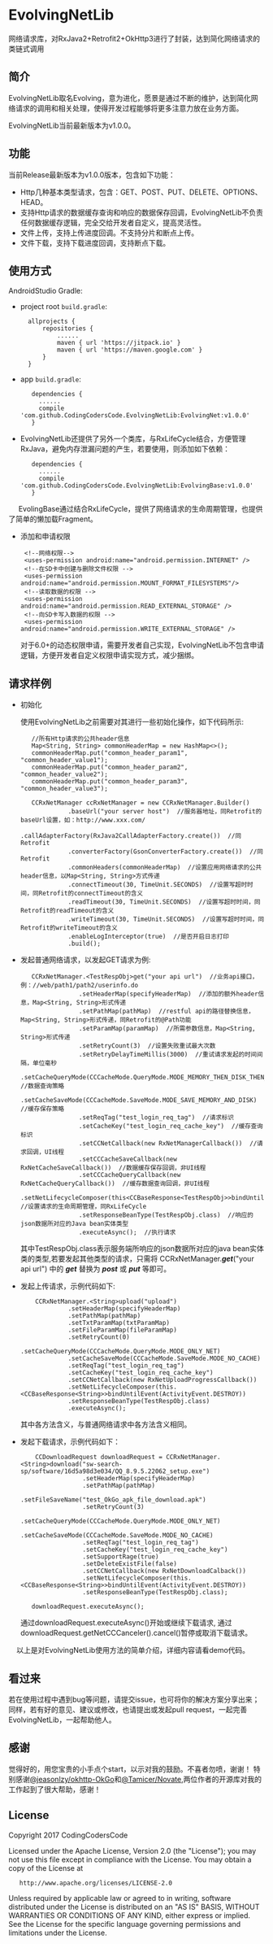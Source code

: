 # EvolvingNetLib
网络请求库，对RxJava2+Retrofit2+OkHttp3进行了封装，达到简化网络请求的类链式调用

简介
----
EvolvingNetLib取名Evolving，意为进化，愿景是通过不断的维护，达到简化网络请求的调用和相关处理，使得开发过程能够将更多注意力放在业务方面。

EvolvingNetLib当前最新版本为v1.0.0。

功能
----
当前Release最新版本为v1.0.0版本，包含如下功能：
 - Http几种基本类型请求，包含：GET、POST、PUT、DELETE、OPTIONS、HEAD。
 - 支持Http请求的数据缓存查询和响应的数据保存回调，EvolvingNetLib不负责任何数据缓存逻辑，完全交给开发者自定义，提高灵活性。
 - 文件上传，支持上传进度回调。不支持分片和断点上传。
 - 文件下载，支持下载进度回调，支持断点下载。
 
 使用方式
 ----
 AndroidStudio Gradle:
  - project root `build.gradle`:
  
          allprojects {
              repositories {
                  ......
                  maven { url 'https://jitpack.io' }
                  maven { url 'https://maven.google.com' }
              }
          }
          
 - app `build.gradle`:
 
          dependencies {
            ......
            compile 'com.github.CodingCodersCode.EvolvingNetLib:EvolvingNet:v1.0.0'
          }

 - EvolvingNetLib还提供了另外一个类库，与RxLifeCycle结合，方便管理RxJava，避免内存泄漏问题的产生，若要使用，则添加如下依赖：
          
          dependencies {
            ......
            compile 'com.github.CodingCodersCode.EvolvingNetLib:EvolvingBase:v1.0.0'
          }
          
      EvolingBase通过结合RxLifeCycle，提供了网络请求的生命周期管理，也提供了简单的懒加载Fragment。
        
 - 添加和申请权限
 
        <!--网络权限-->
        <uses-permission android:name="android.permission.INTERNET" />
        <!--在SD卡中创建与删除文件权限 -->
        <uses-permission android:name="android.permission.MOUNT_FORMAT_FILESYSTEMS"/>
        <!--读取数据的权限 -->
        <uses-permission android:name="android.permission.READ_EXTERNAL_STORAGE" />
        <!--向SD卡写入数据的权限 -->
        <uses-permission android:name="android.permission.WRITE_EXTERNAL_STORAGE" />
        
      对于6.0+的动态权限申请，需要开发者自己实现，EvolvingNetLib不包含申请逻辑，方便开发者自定义权限申请实现方式，减少捆绑。
        
请求样例
---
 - 初始化

      使用EvolvingNetLib之前需要对其进行一些初始化操作，如下代码所示:  

          //所有Http请求的公共header信息
          Map<String, String> commonHeaderMap = new HashMap<>();
          commonHeaderMap.put("common_header_param1", "common_header_value1");
          commonHeaderMap.put("common_header_param2", "common_header_value2");
          commonHeaderMap.put("common_header_param3", "common_header_value3");
          
          CCRxNetManager ccRxNetManager = new CCRxNetManager.Builder()
                    .baseUrl("your server host")  //服务器地址，同Retrofit的baseUrl设置，如：http://www.xxx.com/
                    .callAdapterFactory(RxJava2CallAdapterFactory.create())  //同Retrofit
                    .converterFactory(GsonConverterFactory.create())  //同Retrofit
                    .commonHeaders(commonHeaderMap)  //设置应用网络请求的公共header信息，以Map<String, String>方式传递
                    .connectTimeout(30, TimeUnit.SECONDS)  //设置写超时时间，同Retrofit的connectTimeout的含义
                    .readTimeout(30, TimeUnit.SECONDS)  //设置写超时时间，同Retrofit的readTimeout的含义
                    .writeTimeout(30, TimeUnit.SECONDS)  //设置写超时时间，同Retrofit的writeTimeout的含义
                    .enableLogInterceptor(true)  //是否开启日志打印
                    .build();  

 - 发起普通网络请求，以发起GET请求为例: 
          
          CCRxNetManager.<TestRespObj>get("your api url")  //业务api接口，例：//web/path1/path2/userinfo.do 
                       .setHeaderMap(specifyHeaderMap)  //添加的额外header信息，Map<String, String>形式传递  
                       .setPathMap(pathMap)  //restful api的路径替换信息，Map<String, String>形式传递，同Retrofit的@Path功能  
                       .setParamMap(paramMap)  //所需参数信息，Map<String, String>形式传递  
                       .setRetryCount(3)  //设置失败重试最大次数  
                       .setRetryDelayTimeMillis(3000)  //重试请求发起的时间间隔，单位毫秒  
                       .setCacheQueryMode(CCCacheMode.QueryMode.MODE_MEMORY_THEN_DISK_THEN_NET)  //数据查询策略  
                       .setCacheSaveMode(CCCacheMode.SaveMode.MODE_SAVE_MEMORY_AND_DISK)  //缓存保存策略  
                       .setReqTag("test_login_req_tag")  //请求标识  
                       .setCacheKey("test_login_req_cache_key")  //缓存查询标识  
                       .setCCNetCallback(new RxNetManagerCallback())  //请求回调，UI线程  
                       .setCCCacheSaveCallback(new RxNetCacheSaveCallback())  //数据缓存保存回调，非UI线程  
                       .setCCCacheQueryCallback(new RxNetCacheQueryCallback())  //缓存数据查询回调，非UI线程  
                       .setNetLifecycleComposer(this<CCBaseResponse<TestRespObj>>bindUntilEvent(ActivityEvent.DESTROY))  //设置请求的生命周期管理，同RxLifeCycle  
                       .setResponseBeanType(TestRespObj.class)  //响应的json数据所对应的Java bean实体类型  
                       .executeAsync();  //执行请求  
           
   其中TestRespObj.class表示服务端所响应的json数据所对应的java bean实体类的类型,若要发起其他类型的请求，只需将 CCRxNetManager.<TestRespObj>***get***("your api url") 中的 ***get*** 替换为 ***post*** 或 ***put*** 等即可。

 - 发起上传请求，示例代码如下: 
          
           CCRxNetManager.<String>upload("upload")
                    .setHeaderMap(specifyHeaderMap)
                    .setPathMap(pathMap)
                    .setTxtParamMap(txtParamMap)
                    .setFileParamMap(fileParamMap)
                    .setRetryCount(0)
                    .setCacheQueryMode(CCCacheMode.QueryMode.MODE_ONLY_NET)
                    .setCacheSaveMode(CCCacheMode.SaveMode.MODE_NO_CACHE)
                    .setReqTag("test_login_req_tag")
                    .setCacheKey("test_login_req_cache_key")
                    .setCCNetCallback(new RxNetUploadProgressCallback())
                    .setNetLifecycleComposer(this.<CCBaseResponse<String>>bindUntilEvent(ActivityEvent.DESTROY))
                    .setResponseBeanType(TestRespObj.class)
                    .executeAsync();
 
   其中各方法含义，与普通网络请求中各方法含义相同。
     
 - 发起下载请求，示例代码如下：  
     
           CCDownloadRequest downloadRequest = CCRxNetManager.<String>download("sw-search-sp/software/16d5a98d3e034/QQ_8.9.5.22062_setup.exe")
                        .setHeaderMap(specifyHeaderMap)
                        .setPathMap(pathMap)
                        .setFileSaveName("test_OkGo_apk_file_download.apk")
                        .setRetryCount(3)
                        .setCacheQueryMode(CCCacheMode.QueryMode.MODE_ONLY_NET)
                        .setCacheSaveMode(CCCacheMode.SaveMode.MODE_NO_CACHE)
                        .setReqTag("test_login_req_tag")
                        .setCacheKey("test_login_req_cache_key")
                        .setSupportRage(true)
                        .setDeleteExistFile(false)
                        .setCCNetCallback(new RxNetDownloadCalback())
                        .setNetLifecycleComposer(this.<CCBaseResponse<String>>bindUntilEvent(ActivityEvent.DESTROY))
                        .setResponseBeanType(TestRespObj.class);

          downloadRequest.executeAsync();
     
   通过downloadRequest.executeAsync()开始或继续下载请求,
   通过downloadRequest.getNetCCCanceler().cancel()暂停或取消下载请求。
       
     
以上是对EvolvingNetLib使用方法的简单介绍，详细内容请看demo代码。

看过来
---
若在使用过程中遇到bug等问题，请提交issue，也可将你的解决方案分享出来；同样，若有好的意见、建议或修改，也请提出或发起pull request，一起完善EvolvingNetLib，一起帮助他人。

感谢
---
觉得好的，用您宝贵的小手点个start，以示对我的鼓励。不喜者勿喷，谢谢！
特别感谢[@jeasonlzy/okhttp-OkGo](https://github.com/jeasonlzy/okhttp-OkGo)和[@Tamicer/Novate](https://github.com/Tamicer/Novate),两位作者的开源库对我的工作起到了很大帮助，感谢！


License
---
Copyright 2017 CodingCodersCode

   Licensed under the Apache License, Version 2.0 (the "License");
   you may not use this file except in compliance with the License.
   You may obtain a copy of the License at

       http://www.apache.org/licenses/LICENSE-2.0

   Unless required by applicable law or agreed to in writing, software
   distributed under the License is distributed on an "AS IS" BASIS,
   WITHOUT WARRANTIES OR CONDITIONS OF ANY KIND, either express or implied.
   See the License for the specific language governing permissions and
   limitations under the License.

